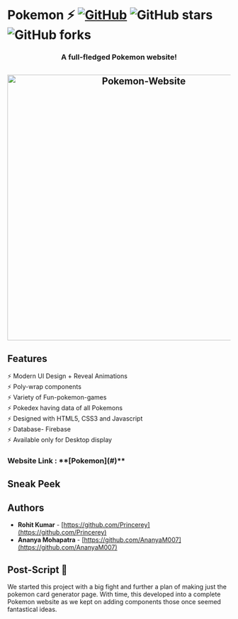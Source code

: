 # Pokemon ⚡️ [![GitHub](https://img.shields.io/github/license/Princerey/Pokemon?color=blue)](https://github.com/cobidev/simplefolio/blob/master/LICENSE.md) ![GitHub stars](https://img.shields.io/github/stars/Princerey/Pokemon) ![GitHub forks](https://img.shields.io/github/forks/Princerey/Pokemon)

<h3 align="center">A full-fledged Pokemon website!</h3>

<h2 align="center">
  <img src="" alt="Pokemon-Website" width="600px" />
  <br>
</h2>

## Features

⚡️ Modern UI Design + Reveal Animations\
⚡️ Poly-wrap components\
⚡️ Variety of Fun-pokemon-games\
⚡️ Pokedex having data of all Pokemons\
⚡️ Designed with HTML5, CSS3 and Javascript\
⚡️ Database- Firebase\
⚡️ Available only for Desktop display

<h3> Website Link : **[Pokemon](#)** </h3>


## Sneak Peek


## Authors

- **Rohit Kumar** - [https://github.com/Princerey](https://github.com/Princerey)
- **Ananya Mohapatra** - [https://github.com/AnanyaM007](https://github.com/AnanyaM007)


## Post-Script 🎁

We started this project with a big fight and further a plan of making just the pokemon card generator page. With time, this developed into a complete Pokemon website as we kept on adding components those once seemed fantastical ideas. 
